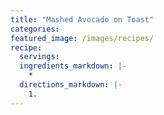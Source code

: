 ```yaml
---
title: "Mashed Avocado on Toast"
categories:
featured_image: /images/recipes/
recipe:
  servings: 
  ingredients_markdown: |-
    *
  directions_markdown: |-
    1.
---
```


